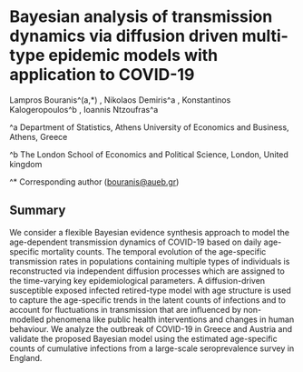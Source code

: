 # Bayesian analysis of transmission dynamics via diffusion driven multi-type epidemic models with application to COVID-19

Lampros Bouranis^(a,*) , Nikolaos Demiris^a , Konstantinos Kalogeropoulos^b , Ioannis Ntzoufras^a

^a Department of Statistics, Athens University of Economics and Business, Athens, Greece

^b The London School of Economics and Political Science, London, United kingdom

^* Corresponding author (bouranis@aueb.gr)

## Summary
We consider a flexible Bayesian evidence synthesis approach to model the age-dependent transmission dynamics of COVID-19 based on daily age-specific mortality counts. The temporal evolution of the age-specific transmission rates in populations containing multiple types of individuals is reconstructed via independent diffusion processes which are assigned to the time-varying key epidemiological parameters. A diffusion-driven susceptible exposed infected retired-type model with age structure is used to capture the age-specific trends in the latent counts of infections and to account for fluctuations in transmission that are influenced by non-modelled phenomena like public health interventions and changes in human behaviour. We analyze the outbreak of COVID-19 in Greece and Austria and validate the proposed Bayesian model using the estimated age-specific counts of cumulative infections from a large-scale seroprevalence survey in England.
